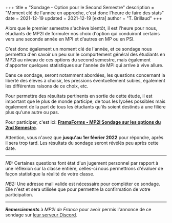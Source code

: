 +++
title = "Sondage - Option pour le Second Semestre"
description = "Moment clé de l'année en approche, c'est donc l'heure de faire des stats"
date = 2021-12-19
updated = 2021-12-19
[extra]
author = "T. Brillaud"
+++

Alors que le premier semestre s'achève bientôt, il est l'heure pour nous, étudiants de MP2I de formuler nos choix d'option qui conduiront certains vers une seconde année en MPI et d'autres en MP ou en PSI.

C'est donc également un moment clé de l'année, et ce sondage nous permettra d'en savoir un peu sur le comportement général des étudiants en MP2I au niveau de ces options du second semestre, mais également d'apporter quelques statistiques sur l'année de MPI qui arrive à vive allure.

Dans ce sondage, seront notamment abordées, les questions concernant la liberté des élèves à choisir, les pressions éventuellement subies, également les différentes raisons de ce choix, etc.

Pour permettre des résultats pertinents en sortie de cette étude, il est important que le plus de monde participe, de tous les lycées possibles mais également de la part de tous les étudiants qu'ils soient destinés à une filière plus qu'une autre ou pas.

Pour participer, c'est ici: [**FramaForms - MP2I Sondage sur les options du 2nd Semestre**](https://framaforms.org/mp2i-sondage-sur-les-options-du-second-semestre-1639828580).

Attention, vous n'avez que **jusqu'au 1er février 2022** pour répondre, après il sera trop tard. Les résultats du sondage seront révélés peu après cette date.

* * *

*NB:* Certaines questions font état d'un jugement personnel par rapport à une réflexion sur la classe entière, celles-ci nous permettrons d'évaluer de façon statistique la réalité de votre classe.

*NB2:* Une adresse mail valide est nécessaire pour compléter ce sondage. Elle n'est et sera utilisée que pour permettre la confirmation de votre participation.

* * * 

***Remerciements*** à _MP2I de France_ pour avoir permis l'annonce de ce sondage sur [leur serveur Discord](https://discord.gg/txRSKUjMwF).
